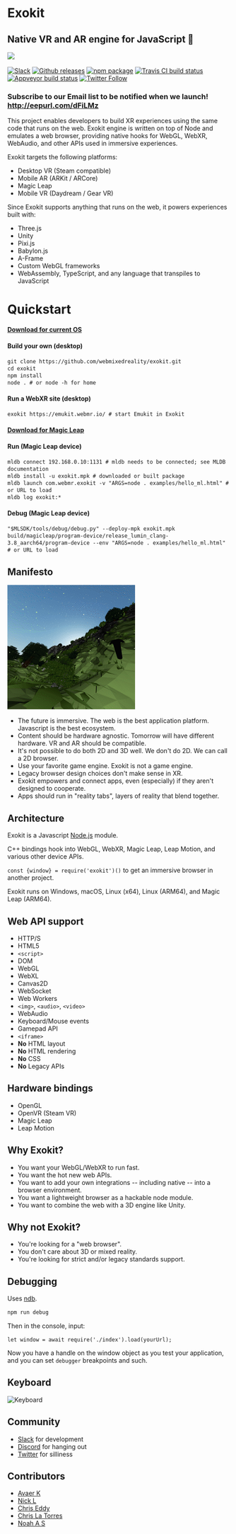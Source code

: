 # Exokit

## Native VR and AR engine for JavaScript 🦖

<img src="https://github.com/webmixedreality/exokit/blob/master/icon.png" width=100/>

[![Slack](https://exoslack.now.sh/badge.svg)](https://communityinviter.com/apps/exokit/exokit)
[![Github releases](https://img.shields.io/github/downloads/webmixedreality/exokit/total.svg)](https://github.com/webmixedreality/exokit/releases )
[![npm package](https://img.shields.io/npm/v/exokit.svg)](https://www.npmjs.com/package/exokit)
[![Travis CI build status](https://travis-ci.org/modulesio/exokit-windows.svg?branch=master)](https://travis-ci.org/modulesio/exokit-windows)
[![Appveyor build status](https://ci.appveyor.com/api/projects/status/32r7s2skrgm9ubva?svg=true)](https://ci.appveyor.com/project/modulesio/exokit-windows)
[![Twitter Follow](https://img.shields.io/twitter/follow/webmixedreality.svg?style=social)](https://twitter.com/webmixedreality)

### Subscribe to our Email list to be notified when we launch! http://eepurl.com/dFiLMz

This project enables developers to build XR experiences using the same code that runs on the web. Exokit engine is written on top of Node and emulates a web browser, providing native hooks for WebGL, WebXR, WebAudio, and other APIs used in immersive experiences.

Exokit targets the following platforms:
* Desktop VR (Steam compatible)
* Mobile AR (ARKit / ARCore)
* Magic Leap
* Mobile VR (Daydream / Gear VR)

Since Exokit supports anything that runs on the web, it powers experiences built with:
* Three.js
* Unity
* Pixi.js
* Babylon.js
* A-Frame
* Custom WebGL frameworks
* WebAssembly, TypeScript, and any language that transpiles to JavaScript

# Quickstart

#### [Download for current OS](https://get.webmr.io)

#### Build your own (desktop)

```
git clone https://github.com/webmixedreality/exokit.git
cd exokit
npm install
node . # or node -h for home
```

#### Run a WebXR site (desktop)

```
exokit https://emukit.webmr.io/ # start Emukit in Exokit
```

#### [Download for Magic Leap](https://get.webmr.io/magicleap)

#### Run (Magic Leap device)

```
mldb connect 192.168.0.10:1131 # mldb needs to be connected; see MLDB documentation
mldb install -u exokit.mpk # downloaded or built package
mldb launch com.webmr.exokit -v "ARGS=node . examples/hello_ml.html" # or URL to load
mldb log exokit:*
```

#### Debug (Magic Leap device)

```
"$MLSDK/tools/debug/debug.py" --deploy-mpk exokit.mpk build/magicleap/program-device/release_lumin_clang-3.8_aarch64/program-device --env "ARGS=node . examples/hello_ml.html" # or URL to load
```

## Manifesto

<img src="assets/screenshots.gif" alt="Screenshots"/>

- The future is immersive. The web is the best application platform. Javascript is the best ecosystem.
- Content should be hardware agnostic. Tomorrow will have different hardware. VR and AR should be compatible.
- It's not possible to do both 2D and 3D well. We don't do 2D. We can call a 2D browser.
- Use your favorite game engine. Exokit is not a game engine.
- Legacy browser design choices don't make sense in XR.
- Exokit empowers and connect apps, even (especially) if they aren't designed to cooperate.
- Apps should run in "reality tabs", layers of reality that blend together.

## Architecture

Exokit is a Javascript [Node.js](https://nodejs.org) module.

C++ bindings hook into WebGL, WebXR, Magic Leap, Leap Motion, and various other device APIs.

`const {window} = require('exokit')()` to get an immersive browser in another project.

Exokit runs on Windows, macOS, Linux (x64), Linux (ARM64), and Magic Leap (ARM64).

## Web API support

- HTTP/S
- HTML5
- `<script>`
- DOM
- WebGL
- WebXL
- Canvas2D
- WebSocket
- Web Workers
- `<img>`, `<audio>`, `<video>`
- WebAudio
- Keyboard/Mouse events
- Gamepad API
- `<iframe>`
- **No** HTML layout
- **No** HTML rendering
- **No** CSS
- **No** Legacy APIs

## Hardware bindings

- OpenGL
- OpenVR (Steam VR)
- Magic Leap
- Leap Motion

## Why Exokit?

- You want your WebGL/WebXR to run fast.
- You want the hot new web APIs.
- You want to add your own integrations -- including native -- into a browser environment.
- You want a lightweight browser as a hackable node module.
- You want to combine the web with a 3D engine like Unity.

## Why not Exokit?

- You're looking for a "web browser".
- You don't care about 3D or mixed reality.
- You're looking for strict and/or legacy standards support.

## Debugging

Uses [ndb](https://github.com/GoogleChromeLabs/ndb).

```js
npm run debug
```

Then in the console, input:

```
let window = await require('./index').load(yourUrl);
```

Now you have a handle on the window object as you test your application, and
you can set `debugger` breakpoints and such.

## Keyboard

![Keyboard](https://raw.githubusercontent.com/webmixedreality/exokit/master/assets/keyboard.png)

## Community

- [Slack](https://communityinviter.com/apps/exokit/exokit) for development
- [Discord](https://discord.gg/Apk6cZN) for hanging out
- [Twitter](https://twitter.com/webmixedreality) for silliness

## Contributors

- [Avaer K](//github.com/modulesio)
- [Nick L](//github.com/Fierent)
- [Chris Eddy](//github.com/ChrisEddy)
- [Chris La Torres](https://github.com/chrislatorres)
- [Noah A S](//github.com/NoahSchiffman)
